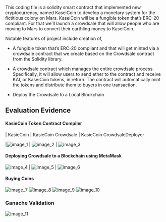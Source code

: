 
This coding file is a solidity smart contract that implemented new cryptocurrency, named KaseiCoin to develop a monetary system for the fictitious colony on Mars. KaseiCoin will be a fungible token that’s ERC-20 compliant. For that we'll launch a crowdsale that will allow people who are moving to Mars to convert their earthling money to KaseiCoin.

Notable features of project include creation of,

* A fungible token that’s ERC-20 compliant and that will get minted via a crowdsale contract that we create based on the Crowdsale contract from the Solidity library.

* A crowdsale contract which manages the entire crowdsale process. Specifically, it will allow users to send ether to the contract and receive KAI, or KaseiCoin tokens, in return. The contract will automatically mint the tokens and distribute them to buyers in one transaction.

* Deploy the Crowdsale to a Local Blockchain

## Evaluation Evidence

#### KasieCoin Token Contract Compiler

| KasieCoin                                                    | KasieCoin Crowdsale                                           | KasieCoin CrowdsaleDeployer   

|![image_1](evaluation_results/token_contract_compilation.png) | ![image_2](evaluation_results/kasiecoin_crowdsale_complier.png) | ![image_3](evaluation_results/contract_deployer_complier.png)


#### Deploying Crowdsale to a Blockchain using MetaMask

![image_4](evaluation_results/crowdsaleDeployer_deploying.png)   |  ![image_5](evaluation_results/crowdsaleDeployer_deploying2.png)  | ![image_6](evaluation_results/deployingcrowdsale.png)
 

#### Buying Coins


![image_7](evaluation_results/buying_token.png)
![image_8](evaluation_results/buying_token2.png)
![image_9](evaluation_results/buying_token3.png)
![image_10](evaluation_results/confirmation1.png)

### Ganache Validation

![image_11](evaluation_results/ganache_confirmation.png)
